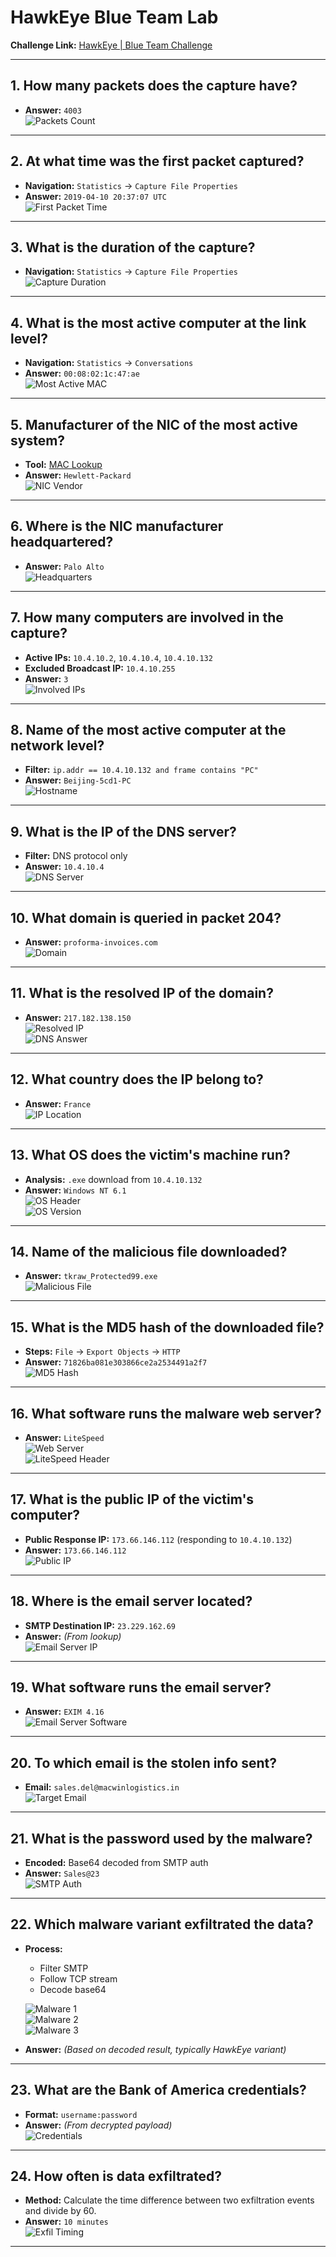 # HawkEye Blue Team Lab

**Challenge Link:** [HawkEye | Blue Team Challenge](https://cyberdefenders.org/blueteam-ctf-challenges/hawkeye/)

---

## 1. How many packets does the capture have?

- **Answer:** `4003`  
  ![Packets Count](./img/HawkEye-1-1.png)

---

## 2. At what time was the first packet captured?

- **Navigation:** `Statistics` → `Capture File Properties`
- **Answer:** `2019-04-10 20:37:07 UTC`  
  ![First Packet Time](./img/HawkEye-2-1.png)

---

## 3. What is the duration of the capture?

- **Navigation:** `Statistics` → `Capture File Properties`  
  ![Capture Duration](./img/HawkEye-3-1.png)

---

## 4. What is the most active computer at the link level?

- **Navigation:** `Statistics` → `Conversations`
- **Answer:** `00:08:02:1c:47:ae`  
  ![Most Active MAC](./img/HawkEye-4-1.png)

---

## 5. Manufacturer of the NIC of the most active system?

- **Tool:** [MAC Lookup](https://maclookup.app/)
- **Answer:** `Hewlett-Packard`  
  ![NIC Vendor](./img/HawkEye-5-1.png)

---

## 6. Where is the NIC manufacturer headquartered?

- **Answer:** `Palo Alto`  
  ![Headquarters](./img/HawkEye-6-1.png)

---

## 7. How many computers are involved in the capture?

- **Active IPs:** `10.4.10.2`, `10.4.10.4`, `10.4.10.132`
- **Excluded Broadcast IP:** `10.4.10.255`
- **Answer:** `3`  
  ![Involved IPs](./img/HawkEye-7-1.png)

---

## 8. Name of the most active computer at the network level?

- **Filter:** `ip.addr == 10.4.10.132 and frame contains "PC"`
- **Answer:** `Beijing-5cd1-PC`  
  ![Hostname](./img/HawkEye-8-1.png)

---

## 9. What is the IP of the DNS server?

- **Filter:** DNS protocol only
- **Answer:** `10.4.10.4`  
  ![DNS Server](./img/HawkEye-9-1.png)

---

## 10. What domain is queried in packet 204?

- **Answer:** `proforma-invoices.com`  
  ![Domain](./img/HawkEye-10-1.png)

---

## 11. What is the resolved IP of the domain?

- **Answer:** `217.182.138.150`  
  ![Resolved IP](./img/HawkEye-11-1.png)  
  ![DNS Answer](./img/HawkEye-11-2.png)

---

## 12. What country does the IP belong to?

- **Answer:** `France`  
  ![IP Location](./img/HawkEye-12-1.png)

---

## 13. What OS does the victim's machine run?

- **Analysis:** `.exe` download from `10.4.10.132`
- **Answer:** `Windows NT 6.1`  
  ![OS Header](./img/HawkEye-13-1.png)  
  ![OS Version](./img/HawkEye-13-2.png)

---

## 14. Name of the malicious file downloaded?

- **Answer:** `tkraw_Protected99.exe`  
  ![Malicious File](./img/HawkEye-14-1.png)

---

## 15. What is the MD5 hash of the downloaded file?

- **Steps:** `File` → `Export Objects` → `HTTP`
- **Answer:** `71826ba081e303866ce2a2534491a2f7`  
  ![MD5 Hash](./img/HawkEye-15-1.png)

---

## 16. What software runs the malware web server?

- **Answer:** `LiteSpeed`  
  ![Web Server](./img/HawkEye-16-1.png)  
  ![LiteSpeed Header](./img/HawkEye-16-2.png)

---

## 17. What is the public IP of the victim's computer?

- **Public Response IP:** `173.66.146.112` (responding to `10.4.10.132`)
- **Answer:** `173.66.146.112`  
  ![Public IP](./img/HawkEye-17-1.png)

---

## 18. Where is the email server located?

- **SMTP Destination IP:** `23.229.162.69`
- **Answer:** *(From lookup)*  
  ![Email Server IP](./img/HawkEye-18-1.png)

---

## 19. What software runs the email server?

- **Answer:** `EXIM 4.16`  
  ![Email Server Software](./img/HawkEye-19-1.png)

---

## 20. To which email is the stolen info sent?

- **Email:** `sales.del@macwinlogistics.in`  
  ![Target Email](./img/HawkEye-20-1.png)

---

## 21. What is the password used by the malware?

- **Encoded:** Base64 decoded from SMTP auth
- **Answer:** `Sales@23`  
  ![SMTP Auth](./img/HawkEye-21-1.png)

---

## 22. Which malware variant exfiltrated the data?

- **Process:**  
  - Filter SMTP
  - Follow TCP stream
  - Decode base64

  ![Malware 1](./img/HawkEye-22-1.png)  
  ![Malware 2](./img/HawkEye-22-2.png)  
  ![Malware 3](./img/HawkEye-22-3.png)

- **Answer:** *(Based on decoded result, typically HawkEye variant)*

---

## 23. What are the Bank of America credentials?

- **Format:** `username:password`
- **Answer:** *(From decrypted payload)*  
  ![Credentials](./img/HawkEye-23-1.png)

---

## 24. How often is data exfiltrated?

- **Method:** Calculate the time difference between two exfiltration events and divide by 60.
- **Answer:** `10 minutes`  
  ![Exfil Timing](./img/HawkEye-24-1.png)

---